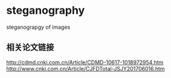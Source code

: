 # steganography
steganograpgy of images

## 相关论文链接
http://cdmd.cnki.com.cn/Article/CDMD-10617-1018972954.htm
http://www.cnki.com.cn/Article/CJFDTotal-JSJY201706016.htm
